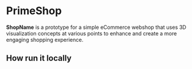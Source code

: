 # PrimeShop

**ShopName** is a prototype for a simple eCommerce webshop that uses 3D visualization concepts at various points to enhance and create a more engaging shopping experience.

## How run it locally
